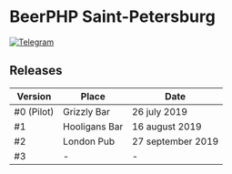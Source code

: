 # BeerPHP Saint-Petersburg

[![Telegram](https://img.shields.io/badge/telegram-join%20chat-blue.svg?style=flat)](https://t.me/beerphp_spb)

## Releases

| Version                    | Place                                                                   | Date              |
| -------------------------- | ----------------------------------------------------------------------- | ----------------- |
| #0 (Pilot)                 | Grizzly Bar                                                             | 26 july 2019      |
| #1                         | Hooligans Bar                                                           | 16 august 2019    |
| #2                         | London Pub                                                              | 27 september 2019 |
| #3                         | -                                                                       | -                 |
